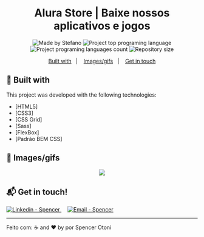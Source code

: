 <h1 align="center">
    Alura Store | Baixe nossos aplicativos e jogos
</h1>

<p align="center">
    <img alt="Made by Stefano" src="https://img.shields.io/badge/made%20by-Spencer Otoni-%2300AFA2">
    <img alt="Project top programing language" src="https://img.shields.io/github/languages/top/SpencerOtoni/Formacao-Front-End?color=00AFA2">
    <img alt="Project programing languages count" src="https://img.shields.io/github/languages/count/SpencerOtoni/Formacao-Front-End?color=00AFA2">
    <img alt="Repository size" src="https://img.shields.io/github/repo-size/SpencerOtoni/Formacao-Front-End?color=00AFA2">
</p>

<p align="center">
  <a href="#rocket-built-with">Built with</a>&nbsp;&nbsp;&nbsp;|&nbsp;&nbsp;&nbsp;
  <a href="#iphone-images">Images/gifs</a>&nbsp;&nbsp;&nbsp;|&nbsp;&nbsp;&nbsp;
  <a href="#mailbox_with_mail-get-in-touch">Get in touch</a>
</p>

## :rocket: Built with

This project was developed with the following technologies:

-  [HTML5]
-  [CSS3]
-  [CSS Grid]
-  [Sass]
-  [FlexBox]
-  [Padrão BEM CSS]

## :iphone: Images/gifs

<p align="center">
  <img src="https://user-images.githubusercontent.com/61856036/104388749-9e661b80-5518-11eb-8ef4-97c4139aef68.gif">
</p>


## :mailbox_with_mail: Get in touch!

<a href="https://www.linkedin.com/in/spencer-otoni-desenvolvedor/" target="_blank" >
  <img alt="Linkedin - Spencer" src="https://img.shields.io/badge/Linkedin--%23F8952D?style=social&logo=linkedin">
</a>&nbsp;&nbsp;&nbsp;
<a href="mailto:sspencerotoni@gmail.com" target="_blank" >
  <img alt="Email - Spencer" src="https://img.shields.io/badge/Email--%23F8952D?style=social&logo=gmail">
</a> 

---

Feito com: ☕ and ❤️ by por Spencer Otoni
